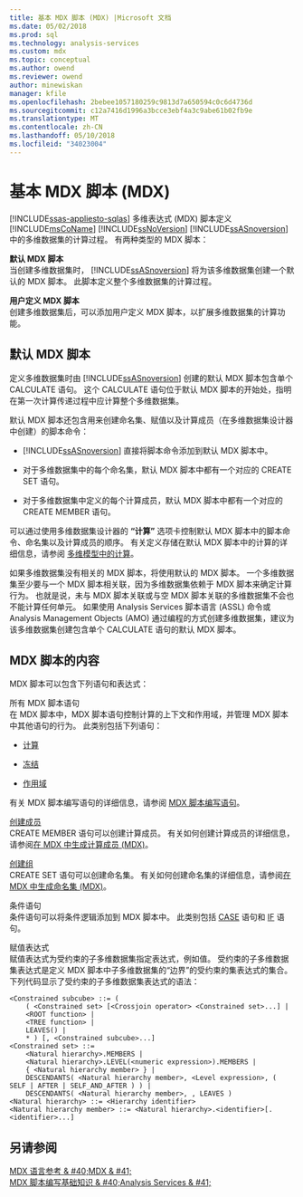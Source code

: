 ```yaml
---
title: 基本 MDX 脚本 (MDX) |Microsoft 文档
ms.date: 05/02/2018
ms.prod: sql
ms.technology: analysis-services
ms.custom: mdx
ms.topic: conceptual
ms.author: owend
ms.reviewer: owend
author: minewiskan
manager: kfile
ms.openlocfilehash: 2bebee1057180259c9813d7a650594c0c6d4736d
ms.sourcegitcommit: c12a7416d1996a3bcce3ebf4a3c9abe61b02fb9e
ms.translationtype: MT
ms.contentlocale: zh-CN
ms.lasthandoff: 05/10/2018
ms.locfileid: "34023004"
---
```

# <a name="the-basic-mdx-script-mdx"></a>基本 MDX 脚本 (MDX)
[!INCLUDE[ssas-appliesto-sqlas](../../../includes/ssas-appliesto-sqlas.md)]
  多维表达式 (MDX) 脚本定义 [!INCLUDE[msCoName](../../../includes/msconame-md.md)] [!INCLUDE[ssNoVersion](../../../includes/ssnoversion-md.md)] [!INCLUDE[ssASnoversion](../../../includes/ssasnoversion-md.md)] 中的多维数据集的计算过程。 有两种类型的 MDX 脚本：  
  
 **默认 MDX 脚本**  
 当创建多维数据集时， [!INCLUDE[ssASnoversion](../../../includes/ssasnoversion-md.md)] 将为该多维数据集创建一个默认的 MDX 脚本。 此脚本定义整个多维数据集的计算过程。  
  
 **用户定义 MDX 脚本**  
 创建多维数据集后，可以添加用户定义 MDX 脚本，以扩展多维数据集的计算功能。  
  
## <a name="the-default-mdx-script"></a>默认 MDX 脚本  
 定义多维数据集时由 [!INCLUDE[ssASnoversion](../../../includes/ssasnoversion-md.md)] 创建的默认 MDX 脚本包含单个 CALCULATE 语句。 这个 CALCULATE 语句位于默认 MDX 脚本的开始处，指明在第一次计算传递过程中应计算整个多维数据集。  
  
 默认 MDX 脚本还包含用来创建命名集、赋值以及计算成员（在多维数据集设计器中创建）的脚本命令：  
  
-   [!INCLUDE[ssASnoversion](../../../includes/ssasnoversion-md.md)] 直接将脚本命令添加到默认 MDX 脚本中。  
  
-   对于多维数据集中的每个命名集，默认 MDX 脚本中都有一个对应的 CREATE SET 语句。  
  
-   对于多维数据集中定义的每个计算成员，默认 MDX 脚本中都有一个对应的 CREATE MEMBER 语句。  
  
 可以通过使用多维数据集设计器的 **“计算”** 选项卡控制默认 MDX 脚本中的脚本命令、命名集以及计算成员的顺序。 有关定义存储在默认 MDX 脚本中的计算的详细信息，请参阅 [多维模型中的计算](../../../analysis-services/multidimensional-models/calculations-in-multidimensional-models.md)。  
  
 如果多维数据集没有相关的 MDX 脚本，将使用默认的 MDX 脚本。 一个多维数据集至少要与一个 MDX 脚本相关联，因为多维数据集依赖于 MDX 脚本来确定计算行为。 也就是说，未与 MDX 脚本关联或与空 MDX 脚本关联的多维数据集不会也不能计算任何单元。 如果使用 Analysis Services 脚本语言 (ASSL) 命令或 Analysis Management Objects (AMO) 通过编程的方式创建多维数据集，建议为该多维数据集创建包含单个 CALCULATE 语句的默认 MDX 脚本。  
  
## <a name="mdx-script-content"></a>MDX 脚本的内容  
 MDX 脚本可以包含下列语句和表达式：  
  
 所有 MDX 脚本语句  
 在 MDX 脚本中，MDX 脚本语句控制计算的上下文和作用域，并管理 MDX 脚本中其他语句的行为。 此类别包括下列语句：  
  
-   [计算](../../../mdx/mdx-scripting-calculate.md)  
  
-   [冻结](../../../mdx/mdx-scripting-freeze.md)  
  
-   [作用域](../../../mdx/mdx-scripting-scope.md)  
  
 有关 MDX 脚本编写语句的详细信息，请参阅 [MDX 脚本编写语句](../../../mdx/mdx-scripting-statements-mdx.md)。  
  
 [创建成员](../../../mdx/mdx-data-definition-create-member.md)  
 CREATE MEMBER 语句可以创建计算成员。 有关如何创建计算成员的详细信息，请参阅[在 MDX 中生成计算成员 (MDX)](../../../analysis-services/multidimensional-models/mdx/mdx-calculated-members-building-calculated-members.md)。  
  
 [创建组](../../../mdx/mdx-data-definition-create-set.md)  
 CREATE SET 语句可以创建命名集。 有关如何创建命名集的详细信息，请参阅[在 MDX 中生成命名集 (MDX)](../../../analysis-services/multidimensional-models/mdx/mdx-named-sets-building-named-sets.md)。  
  
 条件语句  
 条件语句可以将条件逻辑添加到 MDX 脚本中。 此类别包括 [CASE](../../../mdx/case-statement-mdx.md) 语句和 [IF](../../../mdx/mdx-scripting-if.md) 语句。  
  
 赋值表达式  
 赋值表达式为受约束的子多维数据集指定表达式，例如值。 受约束的子多维数据集表达式是定义 MDX 脚本中子多维数据集的“边界”的受约束的集表达式的集合。 下列代码显示了受约束的子多维数据集表达式的语法：  
  
```  
<Constrained subcube> ::= (   
    ( <Constrained set> [<Crossjoin operator> <Constrained set>...] |  
    <ROOT function> |  
    <TREE function> |  
    LEAVES() |  
    * ) [, <Constrained subcube>...]  
<Constrained set> ::=   
    <Natural hierarchy>.MEMBERS |   
    <Natural hierarchy>.LEVEL(<numeric expression>).MEMBERS |   
    { <Natural hierarchy member> } |   
    DESCENDANTS( <Natural hierarchy member>, <Level expression>, ( SELF | AFTER | SELF_AND_AFTER ) ) |   
    DESCENDANTS( <Natural hierarchy member>, , LEAVES )  
<Natural hierarchy> ::= <Hierarchy identifier>  
<Natural hierarchy member> ::= <Natural hierarchy>.<identifier>[.<identifier>...]  
```  
  
## <a name="see-also"></a>另请参阅  
 [MDX 语言参考 & #40;MDX & #41;](../../../mdx/mdx-language-reference-mdx.md)   
 [MDX 脚本编写基础知识 & #40;Analysis Services & #41;](../../../analysis-services/multidimensional-models/mdx/mdx-scripting-fundamentals-analysis-services.md)  
  
  
